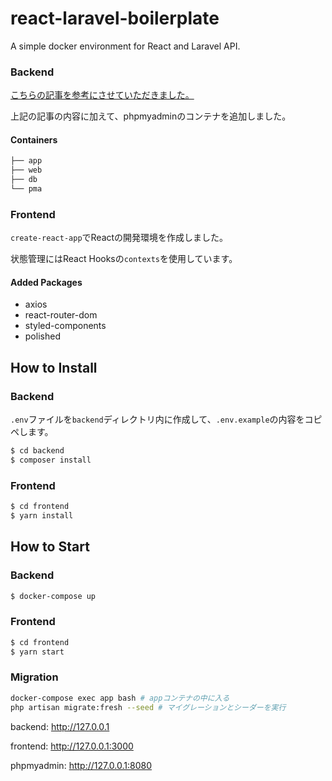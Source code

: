 # react-laravel-boilerplate

A simple docker environment for React and Laravel API.

### Backend

[こちらの記事を参考にさせていただきました。](https://qiita.com/ucan-lab/items/5fc1281cd8076c8ac9f4)

上記の記事の内容に加えて、phpmyadminのコンテナを追加しました。

#### Containers

```bash
├── app
├── web
├── db
└── pma
```

### Frontend

`create-react-app`でReactの開発環境を作成しました。

状態管理にはReact Hooksの`contexts`を使用しています。

#### Added Packages

- axios
- react-router-dom
- styled-components
- polished

## How to Install

### Backend

`.env`ファイルを`backend`ディレクトリ内に作成して、`.env.example`の内容をコピペします。

```bash
$ cd backend
$ composer install
```

### Frontend

```bash
$ cd frontend
$ yarn install
```

## How to Start

### Backend

```bash
$ docker-compose up
```

### Frontend

```bash
$ cd frontend
$ yarn start
```

### Migration

```bash
docker-compose exec app bash # appコンテナの中に入る
php artisan migrate:fresh --seed # マイグレーションとシーダーを実行
```

backend: http://127.0.0.1

frontend: http://127.0.0.1:3000

phpmyadmin: http://127.0.0.1:8080